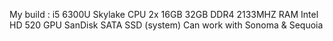 My build : 
i5 6300U Skylake CPU
2x 16GB 32GB DDR4 2133MHZ RAM
Intel HD 520 GPU
SanDisk SATA SSD (system)
Can work with Sonoma & Sequoia 
